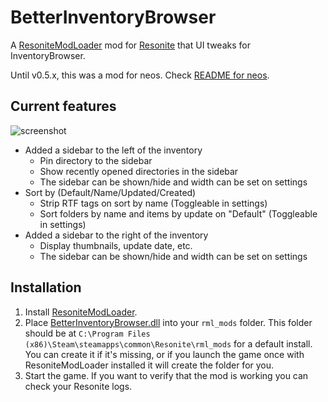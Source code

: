 # BetterInventoryBrowser

A [ResoniteModLoader](https://github.com/resonite-modding-group/ResoniteModLoader) mod for [Resonite](https://resonite.com/) that UI tweaks for InventoryBrowser.

Until v0.5.x, this was a mod for neos. Check [README for neos](https://github.com/hantabaru1014/BetterInventoryBrowser/tree/neos).

## Current features
![screenshot](https://user-images.githubusercontent.com/16133291/236672368-20c84717-c45f-46e9-85bc-c9442548e7b2.png)

- Added a sidebar to the left of the inventory
    - Pin directory to the sidebar
    - Show recently opened directories in the sidebar
    - The sidebar can be shown/hide and width can be set on settings
- Sort by (Default/Name/Updated/Created)
    - Strip RTF tags on sort by name (Toggleable in settings)
    - Sort folders by name and items by update on "Default" (Toggleable in settings)
- Added a sidebar to the right of the inventory
    - Display thumbnails, update date, etc.
    - The sidebar can be shown/hide and width can be set on settings

## Installation
1. Install [ResoniteModLoader](https://github.com/resonite-modding-group/ResoniteModLoader).
2. Place [BetterInventoryBrowser.dll](https://github.com/hantabaru1014/BetterInventoryBrowser/releases/latest/download/BetterInventoryBrowser.dll) into your `rml_mods` folder. This folder should be at `C:\Program Files (x86)\Steam\steamapps\common\Resonite\rml_mods` for a default install. You can create it if it's missing, or if you launch the game once with ResoniteModLoader installed it will create the folder for you.
3. Start the game. If you want to verify that the mod is working you can check your Resonite logs.
